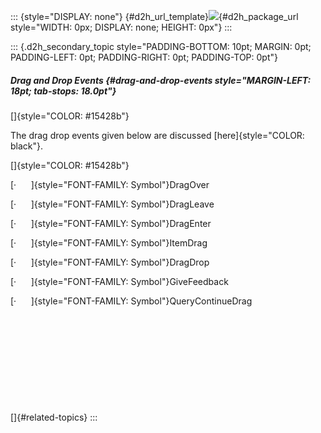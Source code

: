 ::: {style="DISPLAY: none"}
[](ms-xhelp:///?Id=d2h_url_template){#d2h_url_template}![](!package_url!){#d2h_package_url style="WIDTH: 0px; DISPLAY: none; HEIGHT: 0px"}
:::

::: {.d2h_secondary_topic style="PADDING-BOTTOM: 10pt; MARGIN: 0pt; PADDING-LEFT: 0pt; PADDING-RIGHT: 0pt; PADDING-TOP: 0pt"}
##### Drag and Drop Events {#drag-and-drop-events style="MARGIN-LEFT: 18pt; tab-stops: 18.0pt"}

[]{style="COLOR: #15428b"} 

The drag drop events given below are discussed [here]{style="COLOR: black"}.

[]{style="COLOR: #15428b"} 

[·      ]{style="FONT-FAMILY: Symbol"}DragOver

[·      ]{style="FONT-FAMILY: Symbol"}DragLeave

[·      ]{style="FONT-FAMILY: Symbol"}DragEnter

[·      ]{style="FONT-FAMILY: Symbol"}ItemDrag

[·      ]{style="FONT-FAMILY: Symbol"}DragDrop

[·      ]{style="FONT-FAMILY: Symbol"}GiveFeedback

[·      ]{style="FONT-FAMILY: Symbol"}QueryContinueDrag

 

 

 

 

 

[]{#related-topics}
:::
